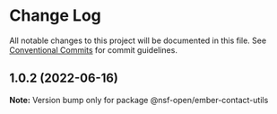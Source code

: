 # Change Log

All notable changes to this project will be documented in this file.
See [Conventional Commits](https://conventionalcommits.org) for commit guidelines.

## 1.0.2 (2022-06-16)

**Note:** Version bump only for package @nsf-open/ember-contact-utils
